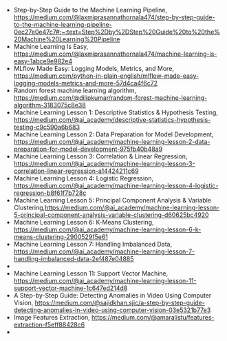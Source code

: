 


- Step-by-Step Guide to the Machine Learning Pipeline, https://medium.com/@laxmiprasannathornala474/step-by-step-guide-to-the-machine-learning-pipeline-0ec27e0e47c7#:~:text=Step%2Dby%2DStep%20Guide%20to%20the%20Machine%20Learning%20Pipeline
- Machine Learning Is Easy, https://medium.com/@laxmiprasannathornala474/machine-learning-is-easy-1abce9e982e4
- MLflow Made Easy: Logging Models, Metrics, and More, https://medium.com/python-in-plain-english/mlflow-made-easy-logging-models-metrics-and-more-57d4ca4f6c72
- Random forest machine learning algorithm, https://medium.com/@dilipkumar/random-forest-machine-learning-algorithm-3183075c8e38
- Machine Learning Lesson 1: Descriptive Statistics & Hypothesis Testing, https://medium.com/@ai_academy/descriptive-statistics-hypothesis-testing-c9c590a6b683
- Machine Learning Lesson 2: Data Preparation for Model Development, https://medium.com/@ai_academy/machine-learning-lesson-2-data-preparation-for-model-development-975fb40b48a9
- Machine Learning Lesson 3: Correlation & Linear Regression, https://medium.com/@ai_academy/machine-learning-lesson-3-correlation-linear-regression-a14424211c69
- Machine Learning Lesson 4: Logistic Regression, https://medium.com/@ai_academy/machine-learning-lesson-4-logistic-regression-b8f61f7b728c
- Machine Learning Lesson 5: Principal Component Analysis & Variable Clustering,https://medium.com/@ai_academy/machine-learning-lesson-5-principal-component-analysis-variable-clustering-d60625bc4920
- Machine Learning Lesson 6: K-Means Clustering, https://medium.com/@ai_academy/machine-learning-lesson-6-k-means-clustering-2900529f5e61
- Machine Learning Lesson 7: Handling Imbalanced Data, https://medium.com/@ai_academy/machine-learning-lesson-7-handling-imbalanced-data-2ef487e04885
- 
- Machine Learning Lesson 11: Support Vector Machine, https://medium.com/@ai_academy/machine-learning-lesson-11-support-vector-machine-1c647ed214d8
- A Step-by-Step Guide: Detecting Anomalies in Video Using Computer Vision, https://medium.com/@sajidkhan.sjic/a-step-by-step-guide-detecting-anomalies-in-video-using-computer-vision-03e5321b77e3
- Image Features Extraction, https://medium.com/@amaralistu/features-extraction-f5eff88428c6
- 
